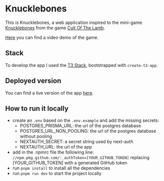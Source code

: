 # Knucklebones

This is Knucklebones, a web application inspired to the mini-game [Knucklebones](https://en.wikipedia.org/wiki/Knucklebones) from the game [Cult Of The Lamb](https://www.cultofthelamb.com/).

[Here](https://www.youtube.com/watch?v=y4PfvZiEs5E) you can find a video demo of the game.

## Stack

To develop the app I used the [T3 Stack](https://create.t3.gg/), bootstrapped with `create-t3-app`.

## Deployed version
You can find a live version of the app [here](https://knucklebones-delta.vercel.app/).

## How to run it locally
- create an `.env` based on the `.env.example` and add the missing secrets:
  - POSTGRES_PRISMA_URL: the url of the postgres database
  - POSTGRES_URL_NON_POOLING: the url of the postgres database without pooling
  - NEXTAUTH_SECRET: a secret string used by next-auth
  - NEXTAUTH_URL: the url of the app
- add in the .npmrc file the following line: `//npm.pkg.github.com/:_authToken=[YOUR_GITHUB_TOKEN]` replacing [YOUR_GITHUB_TOKEN] with a generated GitHub token
- run `pnpm install` to install all the dependencies
- run `pnpm run dev` to start the project locally
